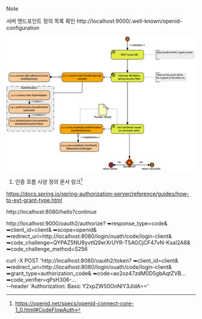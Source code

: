 
> [!note] 
> 서버 엔드포인트 정의 목록 확인
> http://localhost:9000/.well-known/openid-configuration




![img.png](img.png)


1. 인증 흐름 사양 정의 문서 링크[^1]

https://docs.spring.io/spring-authorization-server/reference/guides/how-to-ext-grant-type.html

[^1]: https://openid.net/specs/openid-connect-core-1_0.html#CodeFlowAuth

http://localhost:8080/hello?continue

http://localhost:9000/oauth2/authorize?
➥response_type=code&
➥client_id=client&
➥scope=openid&
➥redirect_uri=http://localhost:8080/login/ouath/code/login-client&
➥code_challenge=QYPAZ5NU8yvtlQ9erXrUYR-T5AGCjCF47vN-KsaI2A8&
➥code_challenge_method=S256

curl -X POST 'http://localhost:8080/oauth2/token?
➥client_id=client&
➥redirect_uri=http://localhost:8080/login/ouath/code/login-client&
➥grant_type=authorization_code&
➥code=ao2oz47zdM0D5gbAqtZVB…
➥code_verifier=qPsH306-… \
--header 'Authorization: Basic Y2xpZW50OnNlY3JldA=='